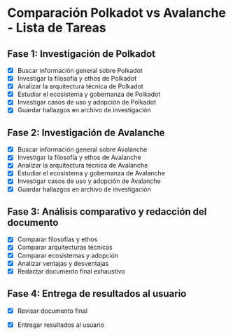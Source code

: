 # Comparación Polkadot vs Avalanche - Lista de Tareas

## Fase 1: Investigación de Polkadot
- [x] Buscar información general sobre Polkadot
- [x] Investigar la filosofía y ethos de Polkadot
- [x] Analizar la arquitectura técnica de Polkadot
- [x] Estudiar el ecosistema y gobernanza de Polkadot
- [x] Investigar casos de uso y adopción de Polkadot
- [x] Guardar hallazgos en archivo de investigación

## Fase 2: Investigación de Avalanche
- [x] Buscar información general sobre Avalanche
- [x] Investigar la filosofía y ethos de Avalanche
- [x] Analizar la arquitectura técnica de Avalanche
- [x] Estudiar el ecosistema y gobernanza de Avalanche
- [x] Investigar casos de uso y adopción de Avalanche
- [x] Guardar hallazgos en archivo de investigación

## Fase 3: Análisis comparativo y redacción del documento
- [x] Comparar filosofías y ethos
- [x] Comparar arquitecturas técnicas
- [x] Comparar ecosistemas y adopción
- [x] Analizar ventajas y desventajas
- [x] Redactar documento final exhaustivo

## Fase 4: Entrega de resultados al usuario
- [x] Revisar documento final
- [x] Entregar resultados al usuario

